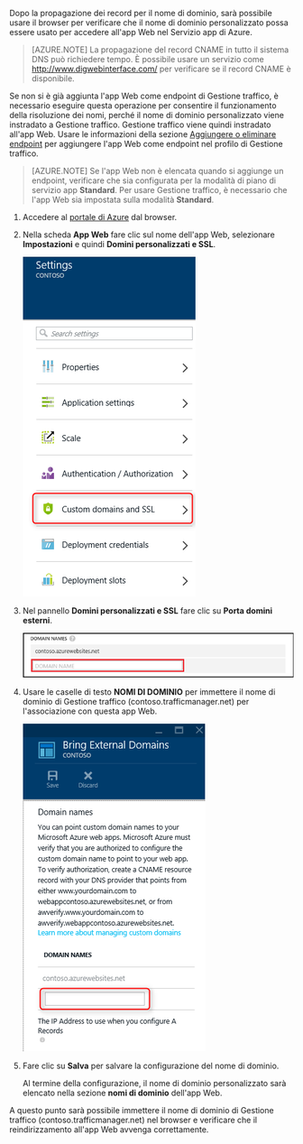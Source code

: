 Dopo la propagazione dei record per il nome di dominio, sarà possibile usare il browser per verificare che il nome di dominio personalizzato possa essere usato per accedere all'app Web nel Servizio app di Azure.

> [AZURE.NOTE] La propagazione del record CNAME in tutto il sistema DNS può richiedere tempo. È possibile usare un servizio come <a href="http://www.digwebinterface.com/">http://www.digwebinterface.com/</a> per verificare se il record CNAME è disponibile.

Se non si è già aggiunta l'app Web come endpoint di Gestione traffico, è necessario eseguire questa operazione per consentire il funzionamento della risoluzione dei nomi, perché il nome di dominio personalizzato viene instradato a Gestione traffico. Gestione traffico viene quindi instradato all'app Web. Usare le informazioni della sezione [Aggiungere o eliminare endpoint](../articles/traffic-manager/traffic-manager-endpoints.md) per aggiungere l'app Web come endpoint nel profilo di Gestione traffico.

> [AZURE.NOTE] Se l'app Web non è elencata quando si aggiunge un endpoint, verificare che sia configurata per la modalità di piano di servizio app **Standard**. Per usare Gestione traffico, è necessario che l'app Web sia impostata sulla modalità **Standard**.

1. Accedere al [portale di Azure](https://portal.azure.com) dal browser.

2. Nella scheda **App Web** fare clic sul nome dell'app Web, selezionare **Impostazioni** e quindi **Domini personalizzati e SSL**.

	![](./media/custom-dns-web-site/dncmntask-cname-6.png)

3. Nel pannello **Domini personalizzati e SSL** fare clic su **Porta domini esterni**.

	![](./media/custom-dns-web-site/dncmntask-cname-7.png)

4. Usare le caselle di testo **NOMI DI DOMINIO** per immettere il nome di dominio di Gestione traffico (contoso.trafficmanager.net) per l'associazione con questa app Web.

	![](./media/custom-dns-web-site/dncmntask-cname-8.png)

5. Fare clic su **Salva** per salvare la configurazione del nome di dominio.

	Al termine della configurazione, il nome di dominio personalizzato sarà elencato nella sezione **nomi di dominio** dell'app Web.

A questo punto sarà possibile immettere il nome di dominio di Gestione traffico (contoso.trafficmanager.net) nel browser e verificare che il reindirizzamento all'app Web avvenga correttamente.

<!---HONumber=AcomDC_0413_2016-->